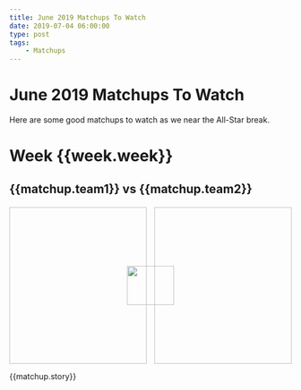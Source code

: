 ```yaml
---
title: June 2019 Matchups To Watch
date: 2019-07-04 06:00:00
type: post
tags:
    - Matchups
---
```


# June 2019 Matchups To Watch
<!-- http://static1.comicvine.com/uploads/original/11112/111129141/5440487-1122329314-52705.png -->

Here are some good matchups to watch as we near the All-Star break.

<div class="weekContainer" v-for="week in weeks">
<h1>Week {{week.week}}</h1>

<div class="matchupContainer" v-for="matchup in week.matchups">

<!-- add records and place in division -->
<h2>{{matchup.team1}} vs {{matchup.team2}}</h2>
<div class="matchupImages">
<img class="team1Img" :src="matchup.team1Img">
<img class="vsLogo" src="http://static1.comicvine.com/uploads/original/11112/111129141/5440487-1122329314-52705.png">
<img class="team2Img" :src="matchup.team2Img">
</div>
<p>{{matchup.story}}</p>

</div>

</div>

<script>
export default {
    data() {
        return {
            weeks: [
                {
                    week: 14,
                    matchups: [
                        {
                            team1: "Hone Ron Runners",
                            team1Img: "https://imagesvc.timeincapp.com/v3/fan/image?url=https://sodomojo.com/wp-content/uploads/getty-images/2017/07/1136588957.jpeg&",
                            team2: "Discount Bob's Couch Emporium",
                            team2Img: "https://cdn.vox-cdn.com/thumbor/skPmCumgtbt--fL1I5ULDKvds3M=/0x0:3119x2152/1200x800/filters:focal(1035x81:1533x579)/cdn.vox-cdn.com/uploads/chorus_image/image/61719557/1027371596.jpg.0.jpg",
                            story: "A cross-league matchup between top teams."
                        }
                    ]
                },
                {
                    week: 15,
                    matchups: [
                        {
                            team1: "Back2Back Jax",
                            team1Img: "https://www.washingtonpost.com/resizer/ipO_A39dXL2mK_BtbjldiBdNmW4=/1385x0/arc-anglerfish-washpost-prod-washpost.s3.amazonaws.com/public/HJWOJ4A2OAI6RGHVZ3WPVB2BWY.jpg",
                            team2: "Bringers of W.A.R.",
                            team2Img: "https://thumbor.forbes.com/thumbor/960x0/https%3A%2F%2Fspecials-images.forbesimg.com%2Fdam%2Fimageserve%2F1143874470%2F960x0.jpg%3Ffit%3Dscale",
                            story: "A cross-league matchup between top teams."
                        },
                        {
                            team1: "The Gamblers",
                            team1Img: "https://cdn.vox-cdn.com/thumbor/8XCJfPgQ-o1HX0bZQIMbvKVGBVc=/0x0:4371x2915/1200x800/filters:focal(1023x145:1721x843)/cdn.vox-cdn.com/uploads/chorus_image/image/63645506/usa_today_12543456.0.jpg",
                            team2: "Hone Ron Runners",
                            team2Img: "https://thenypost.files.wordpress.com/2019/03/jacob-degrom-4.jpg?quality=90&strip=all",
                            story: "Good teams in a cross-league matchup. Plus I'm listing them here in hopes they'll publicly fight in Slack."
                        },
                        {
                            team1: "Discount Bob's Couch Emporium",
                            team1Img: "https://www.denverpost.com/wp-content/uploads/2019/03/6edebb2cccd14ce094fb367ace9e0d7b.jpg?w=541",
                            team2: "Forgot About Trea",
                            team2Img: "https://cdnph.upi.com/svc/sv/upi/4341529362612/2018/1/f9de5257cbaea16a77e5d8078af94857/Nats-rookie-Juan-Soto-smashes-homer-before-MLB-debut.jpg",
                            story: "The cross-league matchups continue. We need a Koufax vs Aaron matchup tracker."
                        }
                    ]
                },
                {
                    week: 16,
                    matchups: [
                        {
                            team1: "Hone Ron Runners",
                            team1Img: "https://imagesvc.timeincapp.com/v3/fan/image?url=https://aroundthefoghorn.com/wp-content/uploads/getty-images/2016/04/1158320881.jpeg&c=sc&w=850&h=560",
                            team2: "Big League Chu",
                            team2Img: "https://www.mercurynews.com/wp-content/uploads/2019/03/Matt-Chapman1.jpg?w=620",
                            story: "Does Mario ever get an easy matchup?"
                        },
                        {
                            team1: "Forgot About Trea",
                            team1Img: "https://www.washingtonpost.com/resizer/mOXdtcHJc3vrP0yhT_SNJ4YBWqk=/1484x0/arc-anglerfish-washpost-prod-washpost.s3.amazonaws.com/public/F27YOWWEJII6RFCR5B4PS27BTM.jpg",
                            team2: "The Gamblers",
                            team2Img: "https://image.nj.com/home/njo-media/width600/img/yankees_main/photo/mlb-new-york-yankees-at-houston-astros-ae5d1ed491867b26.jpg",
                            story: "Both teams with 68 wins and clinging to a wild card spot at the time of this writing."
                        }
                    ]
                }
            ]
        };
    }
};
</script>

<style>
.matchupImages {
    margin-top: 20px;
    display: grid;
    grid-template-columns: repeat(6, 1fr);
    grid-column-gap: 1em;
    grid-auto-rows: 20em;
}

/* @media (max-width: 1024px) {
    .matchupImages {
        grid-template-columns: auto;
        grid-row-gap: 1em;
    }
} */

.matchupImages > img {
    height: 20em;
    object-fit: cover;
}

.matchupImages > .team1Img { grid-column: 1 / 4; grid-row: 1; width: 100%; }
.matchupImages > .vsLogo { grid-column: 3 / 5; grid-row: 1; z-index: 1; height: 5em; width: 6em; margin: auto; }
.matchupImages > .team2Img { grid-column: 4 / 7; grid-row: 1; width: 100%; }

@media (max-width: 900px) {
   .matchupImages {
       grid-template-columns: auto;
       grid-template-rows: repeat(6, 1fr);
       grid-row-gap: 1em;
    }
   .matchupImages > .team1Img { grid-row: 1 / 4; grid-column: 1; }
   .matchupImages > .vsLogo { grid-row: 2 / 6; grid-column: 1; }
   .matchupImages > .team2Img { grid-row: 4 / 7; grid-column: 1; }
}
</style>